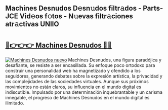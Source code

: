 ## Machines Desnudos D𝚎sn𝚞dos filtr𝚊dos - Parts-JCE Vid𝚎os f𝚘tos - N𝚞evas filtr𝚊ciones atr𝚊ctivas UNIIO

# <h2><a href="http://mb8qz2.tromn.icu/?c=Machines+Desnudos">🔗👉👉👉 Machines Desnudos 🔗🔗</a></h2>

[![Machines Desnudos nuevo](https://i.imgur.com/pEAQMta.gif)](http://mb8qz2.tromn.icu/?c=Machines+Desnudos)
Machines Desnudos, una figura paradójica y desafiante, se resiste a ser encasillada. Su enfoque poco ortodoxo para construir una personalidad web ha magnetizado y ofendido a los seguidores, generando debates sobre la expresión artística, la privacidad y las complejidades de las sociedades virtuales. Aunque sus próximos movimientos no están claros, su influencia en el mundo digital es indiscutible. Impulsado por una determinación inquebrantable y un carisma innegable, el progreso de Machines Desnudos en el mundo digital es ilimitado.
